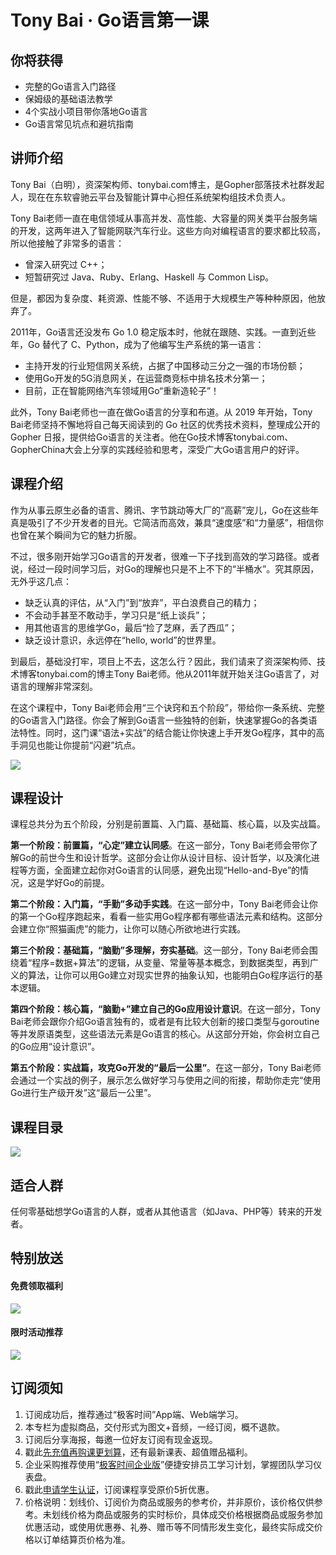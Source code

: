 # Tony Bai · Go语言第一课

## 你将获得

*   完整的Go语言入门路径
*   保姆级的基础语法教学
*   4个实战小项目带你落地Go语言
*   Go语言常见坑点和避坑指南

  

## 讲师介绍

Tony Bai（白明），资深架构师、tonybai.com博主，是Gopher部落技术社群发起人，现在在东软睿驰云平台及智能计算中心担任系统架构组技术负责人。

Tony Bai老师一直在电信领域从事高并发、高性能、大容量的网关类平台服务端的开发，这两年进入了智能网联汽车行业。这些方向对编程语言的要求都比较高，所以他接触了非常多的语言：

*   曾深入研究过 C++；
*   短暂研究过 Java、Ruby、Erlang、Haskell 与 Common Lisp。

但是，都因为复杂度、耗资源、性能不够、不适用于大规模生产等种种原因，他放弃了。

2011年，Go语言还没发布 Go 1.0 稳定版本时，他就在跟随、实践。一直到近些年，Go 替代了 C、Python，成为了他编写生产系统的第一语言：

*   主持开发的行业短信网关系统，占据了中国移动三分之一强的市场份额；
*   使用Go开发的5G消息网关，在运营商竞标中排名技术分第一；
*   目前，正在智能网络汽车领域用Go“重新造轮子”！

此外，Tony Bai老师也一直在做Go语言的分享和布道。从 2019 年开始，Tony Bai老师坚持不懈地将自己每天阅读到的 Go 社区的优秀技术资料，整理成公开的Gopher 日报，提供给Go语言的关注者。他在Go技术博客tonybai.com、GopherChina大会上分享的实践经验和思考，深受广大Go语言用户的好评。

  

## 课程介绍

作为从事云原生必备的语言、腾讯、字节跳动等大厂的“高薪”宠儿，Go在这些年真是吸引了不少开发者的目光。它简洁而高效，兼具“速度感”和“力量感”，相信你也曾在某个瞬间为它的魅力折服。

不过，很多刚开始学习Go语言的开发者，很难一下子找到高效的学习路径。或者说，经过一段时间学习后，对Go的理解也只是不上不下的“半桶水”。究其原因，无外乎这几点：

*   缺乏认真的评估，从“入门”到“放弃”，平白浪费自己的精力；
*   不会动手甚至不敢动手，学习只是“纸上谈兵”；
*   用其他语言的思维学Go，最后“捡了芝麻，丢了西瓜”；
*   缺乏设计意识，永远停在“hello, world”的世界里。

到最后，基础没打牢，项目上不去，这怎么行？因此，我们请来了资深架构师、技术博客tonybai.com的博主Tony Bai老师。他从2011年就开始关注Go语言了，对语言的理解非常深刻。

在这个课程中，Tony Bai老师会用“三个诀窍和五个阶段”，带给你一条系统、完整的Go语言入门路径。你会了解到Go语言一些独特的创新，快速掌握Go的各类语法特性。同时，这门课“语法+实战”的结合能让你快速上手开发Go程序，其中的高手洞见也能让你提前“闪避”坑点。

![](https://static001.geekbang.org/resource/image/09/18/09176418c1360211a72c997dd9c42c18.jpg)

## 课程设计

课程总共分为五个阶段，分别是前置篇、入门篇、基础篇、核心篇，以及实战篇。

**第一个阶段：前置篇，“心定”建立认同感**。在这一部分，Tony Bai老师会带你了解Go的前世今生和设计哲学。这部分会让你从设计目标、设计哲学，以及演化进程等方面，全面建立起你对Go语言的认同感，避免出现“Hello-and-Bye”的情况，这是学好Go的前提。

**第二个阶段：入门篇，“手勤”多动手实践**。在这一部分中，Tony Bai老师会让你的第一个Go程序跑起来，看看一些实用Go程序都有哪些语法元素和结构。这部分会建立你“照猫画虎”的能力，让你可以随心所欲地进行实践。

**第三个阶段：基础篇，“脑勤”多理解，夯实基础**。这一部分，Tony Bai老师会围绕着“程序=数据+算法”的逻辑，从变量、常量等基本概念，到数据类型，再到广义的算法，让你可以用Go建立对现实世界的抽象认知，也能明白Go程序运行的基本逻辑。

**第四个阶段：核心篇，“脑勤+”建立自己的Go应用设计意识**。在这一部分，Tony Bai老师会跟你介绍Go语言独有的，或者是有比较大创新的接口类型与goroutine等并发原语类型，这些语法元素是Go语言的核心。从这部分开始，你会树立自己的Go应用“设计意识”。

**第五个阶段：实战篇，攻克Go开发的“最后一公里”**。在这一部分，Tony Bai老师会通过一个实战的例子，展示怎么做好学习与使用之间的衔接，帮助你走完“使用Go进行生产级开发”这“最后一公里”。

  

## 课程目录

![](https://static001.geekbang.org/resource/image/61/2e/611962c4a98776cf9c79010ab189552e.jpg)

  

## 适合人群

任何零基础想学Go语言的人群，或者从其他语言（如Java、PHP等）转来的开发者。

  

## 特别放送

#### 免费领取福利

[![](https://static001.geekbang.org/resource/image/16/13/1664800067c250a67yy94c57d0e76c13.jpg?wh=1035x360)](https://time.geekbang.org/article/428647)  
  

#### 限时活动推荐

[![](https://static001.geekbang.org/resource/image/67/a0/6720f5d50b4b38abbf867facdef728a0.png?wh=1035x360)](https://shop18793264.m.youzan.com/wscgoods/detail/2fmoej9krasag5p?dc_ps=2913145716543073286.200001)

  

## 订阅须知

1.  订阅成功后，推荐通过“极客时间”App端、Web端学习。
2.  本专栏为虚拟商品，交付形式为图文+音频，一经订阅，概不退款。
3.  订阅后分享海报，每邀一位好友订阅有现金返现。
4.  戳此[先充值再购课更划算](https://shop18793264.m.youzan.com/wscgoods/detail/2fmoej9krasag5p?scan=1&activity=none&from=kdt&qr=directgoods_1541158976&shopAutoEnter=1)，还有最新课表、超值赠品福利。
5.  企业采购推荐使用“[极客时间企业版](https://b.geekbang.org/?utm_source=geektime&utm_medium=columnintro&utm_campaign=newregister&gk_source=2021020901_gkcolumnintro_newregister)”便捷安排员工学习计划，掌握团队学习仪表盘。
6.  戳此[申请学生认证](https://promo.geekbang.org/activity/student-certificate?utm_source=geektime&utm_medium=caidanlan1)，订阅课程享受原价5折优惠。
7.  价格说明：划线价、订阅价为商品或服务的参考价，并非原价，该价格仅供参考。未划线价格为商品或服务的实时标价，具体成交价格根据商品或服务参加优惠活动，或使用优惠券、礼券、赠币等不同情形发生变化，最终实际成交价格以订单结算页价格为准。
